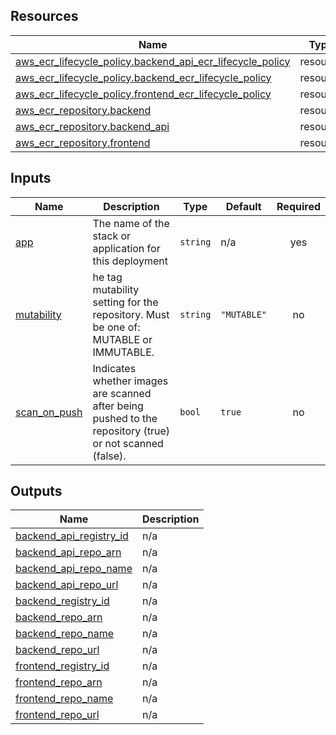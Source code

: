 <!-- BEGIN_TF_DOCS -->
## Resources

| Name | Type |
|------|------|
| [aws_ecr_lifecycle_policy.backend_api_ecr_lifecycle_policy](https://registry.terraform.io/providers/hashicorp/aws/latest/docs/resources/ecr_lifecycle_policy) | resource |
| [aws_ecr_lifecycle_policy.backend_ecr_lifecycle_policy](https://registry.terraform.io/providers/hashicorp/aws/latest/docs/resources/ecr_lifecycle_policy) | resource |
| [aws_ecr_lifecycle_policy.frontend_ecr_lifecycle_policy](https://registry.terraform.io/providers/hashicorp/aws/latest/docs/resources/ecr_lifecycle_policy) | resource |
| [aws_ecr_repository.backend](https://registry.terraform.io/providers/hashicorp/aws/latest/docs/resources/ecr_repository) | resource |
| [aws_ecr_repository.backend_api](https://registry.terraform.io/providers/hashicorp/aws/latest/docs/resources/ecr_repository) | resource |
| [aws_ecr_repository.frontend](https://registry.terraform.io/providers/hashicorp/aws/latest/docs/resources/ecr_repository) | resource |

## Inputs

| Name | Description | Type | Default | Required |
|------|-------------|------|---------|:--------:|
| <a name="input_app"></a> [app](#input\_app) | The name of the stack or application for this deployment | `string` | n/a | yes |
| <a name="input_mutability"></a> [mutability](#input\_mutability) | he tag mutability setting for the repository. Must be one of: MUTABLE or IMMUTABLE. | `string` | `"MUTABLE"` | no |
| <a name="input_scan_on_push"></a> [scan\_on\_push](#input\_scan\_on\_push) | Indicates whether images are scanned after being pushed to the repository (true) or not scanned (false). | `bool` | `true` | no |

## Outputs

| Name | Description |
|------|-------------|
| <a name="output_backend_api_registry_id"></a> [backend\_api\_registry\_id](#output\_backend\_api\_registry\_id) | n/a |
| <a name="output_backend_api_repo_arn"></a> [backend\_api\_repo\_arn](#output\_backend\_api\_repo\_arn) | n/a |
| <a name="output_backend_api_repo_name"></a> [backend\_api\_repo\_name](#output\_backend\_api\_repo\_name) | n/a |
| <a name="output_backend_api_repo_url"></a> [backend\_api\_repo\_url](#output\_backend\_api\_repo\_url) | n/a |
| <a name="output_backend_registry_id"></a> [backend\_registry\_id](#output\_backend\_registry\_id) | n/a |
| <a name="output_backend_repo_arn"></a> [backend\_repo\_arn](#output\_backend\_repo\_arn) | n/a |
| <a name="output_backend_repo_name"></a> [backend\_repo\_name](#output\_backend\_repo\_name) | n/a |
| <a name="output_backend_repo_url"></a> [backend\_repo\_url](#output\_backend\_repo\_url) | n/a |
| <a name="output_frontend_registry_id"></a> [frontend\_registry\_id](#output\_frontend\_registry\_id) | n/a |
| <a name="output_frontend_repo_arn"></a> [frontend\_repo\_arn](#output\_frontend\_repo\_arn) | n/a |
| <a name="output_frontend_repo_name"></a> [frontend\_repo\_name](#output\_frontend\_repo\_name) | n/a |
| <a name="output_frontend_repo_url"></a> [frontend\_repo\_url](#output\_frontend\_repo\_url) | n/a |
<!-- END_TF_DOCS -->